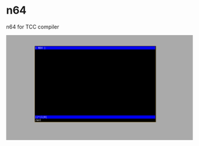 # n64
n64 for TCC compiler


![img](https://raw.githubusercontent.com/spartrekus/n64/master/n64.png)


